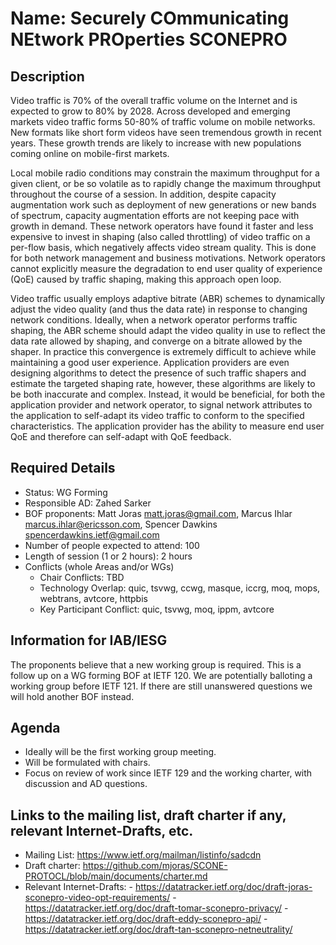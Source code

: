 # Name: Securely COmmunicating NEtwork PROperties SCONEPRO
## Description
Video traffic is 70% of the overall traffic volume on the Internet and is expected to grow to 80% by 2028. Across developed and emerging markets video traffic forms 50-80% of traffic volume on mobile networks. New formats like short form videos have seen tremendous growth in recent years. These growth trends are likely to increase with new populations coming online on mobile-first markets.

Local mobile radio conditions may constrain the maximum throughput for a given client, or be so volatile as to rapidly change the maximum throughput throughout the course of a session. In addition, despite capacity augmentation work such as deployment of new generations or new bands of spectrum, capacity augmentation efforts are not keeping pace with growth in demand. These network operators have found it faster and less expensive to invest in shaping (also called throttling) of video traffic on a per-flow basis, which negatively affects video stream quality. This is done for both network management and business motivations. Network operators cannot explicitly measure the degradation to end user quality of experience (QoE) caused by traffic shaping, making this approach open loop.

Video traffic usually employs adaptive bitrate (ABR) schemes to dynamically adjust the video quality (and thus the data rate) in response to changing network conditions. Ideally, when a network operator performs traffic shaping, the ABR scheme should adapt the video quality in use to reflect the data rate allowed by shaping, and converge on a bitrate allowed by the shaper. In practice this convergence is extremely difficult to achieve while maintaining a good user experience. Application providers are even designing algorithms to detect the presence of such traffic shapers and estimate the targeted shaping rate, however, these algorithms are likely to be both inaccurate and complex. Instead, it would be beneficial, for both the application provider and network operator, to signal network attributes to the application to self-adapt its video traffic to conform to the specified characteristics. The application provider has the ability to measure end user QoE and therefore can self-adapt with QoE feedback.

## Required Details
- Status: WG Forming
- Responsible AD: Zahed Sarker
- BOF proponents: Matt Joras <matt.joras@gmail.com>, Marcus Ihlar <marcus.ihlar@ericsson.com>, Spencer Dawkins <spencerdawkins.ietf@gmail.com>
- Number of people expected to attend: 100
- Length of session (1 or 2 hours): 2 hours
- Conflicts (whole Areas and/or WGs)
   - Chair Conflicts: TBD
   - Technology Overlap: quic, tsvwg, ccwg, masque, iccrg, moq, mops, webtrans, avtcore, httpbis
   - Key Participant Conflict: quic, tsvwg, moq, ippm, avtcore

## Information for IAB/IESG

The proponents believe that a new working group is required. This is a follow up on a WG forming BOF at IETF 120. We are potentially balloting a working group before IETF 121. If there are still unanswered questions we will hold another BOF instead.

## Agenda
- Ideally will be the first working group meeting.
- Will be formulated with chairs.
- Focus on review of work since IETF 129 and the working charter, with discussion and AD questions.

## Links to the mailing list, draft charter if any, relevant Internet-Drafts, etc.
   - Mailing List: https://www.ietf.org/mailman/listinfo/sadcdn
   - Draft charter: https://github.com/mjoras/SCONE-PROTOCL/blob/main/documents/charter.md
   - Relevant Internet-Drafts:
  	- https://datatracker.ietf.org/doc/draft-joras-sconepro-video-opt-requirements/
  	- https://datatracker.ietf.org/doc/draft-tomar-sconepro-privacy/
  	- https://datatracker.ietf.org/doc/draft-eddy-sconepro-api/
  	- https://datatracker.ietf.org/doc/draft-tan-sconepro-netneutrality/
